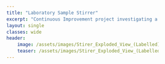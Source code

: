 ```yaml
---
title: "Laboratory Sample Stirrer"
excerpt: "Continuous Improvement project investigating a high reject rate on a motorised assembly."
layout: single
classes: wide
header:
    image: /assets/images/Stirer_Exploded_View_(Labelled).png
    teaser: /assets/images/Stirer_Exploded_View_(Labelled).png
---
```


<html>
<head>
    <meta name="viewport" content="width=device-width, initial-scale=1">
    <style>
        * {
        box-sizing: border-box;
        }
        /* Create your layouts. Here, I start by defining an uneven 2column style (-intro)
        /* followed by defining an even 2column style (-dual-even) which is used across multiple secions*/
        /* ....*/
        /* Create two unequal columns that floats next to each other */
    .column-intro {
        float: left;
        padding: 10px;
        height: max-content; /* Should be removed. Only for demonstration */
    }
    .left-intro {
        width: 50%;
    }
    .right-intro {
        width: 50%;
    }
    .column-center {
        float: left;
        padding: 10px;
        height: max-content; /* Should be removed. Only for demonstration */
        width: 100%;
    }

    /* Clear floats after the columns */
    .row:after {
        content: "";
        display: table;
        clear: both;
    }
    /* Responsive layout - makes the three columns stack on top of each other instead of next to each other */
    @media screen and (max-width: 600px) {
        .column-intro {
        width: 100%;
        height: max-content;
        }
    }
    </style>
</head>
<body>
    <div class="row">
        <div class="column-intro left-intro">
            <p>The exploded assembly to the right shows an accessory sold alongside Chelsea Technologies Ltd’s portable Single Turnover Active Fluorometry device, or "LabSTAF" for short. The accessory in question allows for automated sample exchange (via the hose connections up top), as well as gentle stirring to ensure interrogation of the entire sample during testing.</p>
            <h2>The Problem</h2>
            <p>The problem with the Sample Stirring accessory device was that the final assemblies had an uncharacteristically high rejection rate, failing during the quality control process due to damaged gearboxes. I was tasked with investigating the root cause and undertaking corrective actions.</p>
            <h2>The Investigation</h2>
            <p>Upon inspection, the failures were being caused by the Stirrer Arm interfering with the underside of the Main Body. This resistance to the arm was increasing the forces through the Shaft and damaging the smallest gear in the gearbox.</p>
            <p>Initial suspicions for this interference lay with the externally manufactured Main Body component, however, CMM inspection found that all dimensions fell within their required bounds. Next, the off-the-shelf components were investigated but they too met their stated tolerances. </p>
            <p>With all parts looking acceptable my focus switched to the design itself. An RSS tolerance analysis confirmed the real-world rejection rate, showing that the tightly controlled dimensions of the Main Body were not able to offset the relatively large tolerances in the off-the-shelf components. </p>
            <p>Sadly, the fix wasn’t as simple as adjusting tolerances on the components within our control, loosening them would result in the Stirrer Arm protruding beyond the maximum allowable distance and increasing them would have pushed several of the tolerances beyond the reasonable limit for their machining process. </p>   
            <p><img src="/assets/images/Stirrer_Tol_Analysis.png"></p>   
            <p></p>   
            <p></p>   
            <p></p>            
        </div>
        <div class="column-intro right-intro">
            <p><img src="/assets/images/Stirer_Exploded_View_(Labelled).png"></p>
        </div>
    </div>
    <div class="row">
        <div class="column-center">
            <h2>The Solution</h2>
            <p>Counterintuitively, the solution implemented was to reduce the nominal distance between the bottom of the Main Body and the Stirrer Arm. With a tweak to the position of the grub screw on the Shaft component, it was possible to add a level of adjustability to the design which allowed the assembly to absorb much larger tolerances.</p>
        </div>
    </div>
    <div class="row">
        <div class="column-center">
            <p><img src="/assets/images/Stirrer_Section_View_(Labelled).png" align="center"></p>
        </div>
    </div>    
    <div class="row">
        <div class="column-center">
            <p>A production jig was also introduced to the assembly process to control this new adjustable design, guaranteeing repeatable results every time.</p>
        </div>
    </div>   
    <div class="row">
        <div class="column-center">
            <p><img src="/assets/images/Stirrer_Jig_(both_positions).png" align="center"></p>
        </div>
    </div>   
    <div class="row">
        <div class="column-center">        
            <h2>The Result</h2>
            <p>These solutions reduced the rejection rate to almost zero, adding adjustability that allowed for tighter control and greater consistency of the assemblies produced.</p>
            <p>The few remaining ‘rejections’ were also now detectable earlier in the assembly phase, before significant time investment, and it was now possible to swap the Motor in a problematic assembly for an alternative with a more favourable tolerance stack-up in a small scale ‘selective assembly’ process, reducing scrap to almost nil.</p>
        </div>
    </div>
</body>
</html>



